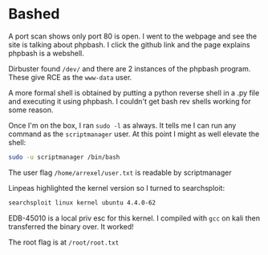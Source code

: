 # Bashed

A port scan shows only port 80 is open. I went to the webpage and see the site is talking about phpbash. I click the github link and the page explains phpbash is a webshell.

Dirbuster found `/dev/` and there are 2 instances of the phpbash program. These give RCE as the `www-data` user.

A more formal shell is obtained by putting a python reverse shell in a .py file and executing it using phpbash. I couldn't get bash rev shells working for some reason.

Once I'm on the box, I ran `sudo -l` as always. It tells me I can run any command as the `scriptmanager` user. At this point I might as well elevate the shell:

```bash
sudo -u scriptmanager /bin/bash
```

The user flag `/home/arrexel/user.txt` is readable by scriptmanager

Linpeas highlighted the kernel version so I turned to searchsploit:

```bash
searchsploit linux kernel ubuntu 4.4.0-62
```

EDB-45010 is a local priv esc for this kernel. I compiled with `gcc` on kali then transferred the binary over. It worked!

The root flag is at `/root/root.txt`




